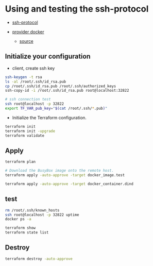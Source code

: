 # Using and testing the ssh-protocol

- [ssh-protocol](https://github.com/kreuzwerker/terraform-provider-docker/blob/master/examples/ssh-protocol)

- [provider docker](https://registry.terraform.io/providers/kreuzwerker/docker/latest)
  - [source](https://github.com/kreuzwerker/terraform-provider-docker)


## Initialize your configuration

- client, create ssh key

```sh
ssh-keygen -t rsa
ls -al /root/.ssh/id_rsa.pub
cp /root/.ssh/id_rsa.pub /root/.ssh/authorized_keys 
ssh-copy-id -i /root/.ssh/id_rsa.pub root@localhost:32822

# ssh connection test
ssh root@localhost -p 32822
export TF_VAR_pub_key="$(cat /root/.ssh/*.pub)"
```

- Initialize the Terraform configuration.

```sh
terraform init
terraform init -upgrade
terraform validate
```

## Apply

```sh
terraform plan

# Download the BusyBox image onto the remote host.
terraform apply -auto-approve -target docker_image.test

terraform apply -auto-approve -target docker_container.dind
```

## test

```sh
rm /root/.ssh/known_hosts
ssh root@localhost -p 32822 uptime
docker ps -a

terraform show
terraform state list
```

## Destroy

```sh
terraform destroy -auto-approve
```
